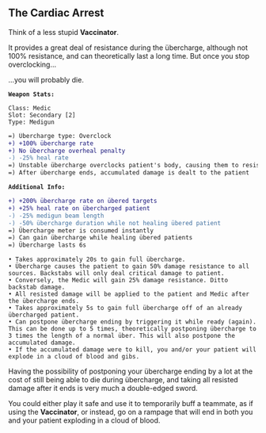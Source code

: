 ## The Cardiac Arrest
Think of a less stupid **Vaccinator**.

It provides a great deal of resistance during the übercharge, although not 100% resistance, and can theoretically last a long time. But once you stop overclocking...

...you will probably die.

**`Weapon Stats:`**
```
Class: Medic
Slot: Secondary [2]
Type: Medigun
```
```diff
=) Übercharge type: Overclock
+) +100% übercharge rate
+) No übercharge overheal penalty
-) -25% heal rate
=) Unstable übercharge overclocks patient's body, causing them to resist a great amount of damage!
=) After übercharge ends, accumulated damage is dealt to the patient
```
**`Additional Info:`**
```diff
+) +200% übercharge rate on übered targets
+) +25% heal rate on übercharged patient
-) -25% medigun beam length
-) -50% übercharge duration while not healing übered patient
=) Übercharge meter is consumed instantly
=) Can gain übercharge while healing übered patients
=) Übercharge lasts 6s
```
```
• Takes approximately 20s to gain full übercharge.
• Übercharge causes the patient to gain 50% damage resistance to all sources. Backstabs will only deal critical damage to patient.
• Conversely, the Medic will gain 25% damage resistance. Ditto backstab damage.
• All resisted damage will be applied to the patient and Medic after the übercharge ends.
• Takes approximately 5s to gain full übercharge off of an already übercharged patient.
• Can postpone übercharge ending by triggering it while ready (again). This can be done up to 5 times, theoretically postponing übercharge to 3 times the length of a normal über. This will also postpone the accumulated damage.
• If the accumulated damage were to kill, you and/or your patient will explode in a cloud of blood and gibs.
```
Having the possibility of postponing your übercharge ending by a lot at the cost of still being able to die during übercharge, and taking all resisted damage after it ends is very much a double-edged sword.

You could either play it safe and use it to temporarily buff a teammate, as if using the **Vaccinator**, or instead, go on a rampage that will end in both you and your patient exploding in a cloud of blood.
